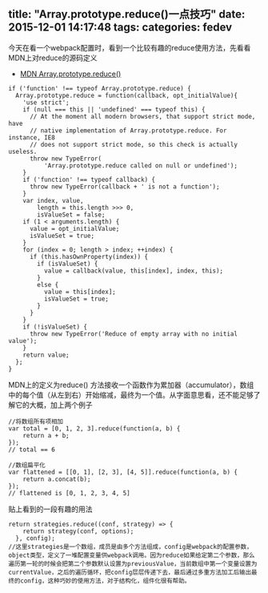title: "Array.prototype.reduce()一点技巧"
date: 2015-12-01 14:17:48
tags:
categories: fedev
---

今天在看一个webpack配置时，看到一个比较有趣的reduce使用方法，先看看MDN上对reduce的源码定义
* [MDN Array.prototype.reduce()](https://developer.mozilla.org/zh-CN/docs/Web/JavaScript/Reference/Global_Objects/Array/Reduce)

```
if ('function' !== typeof Array.prototype.reduce) {
  Array.prototype.reduce = function(callback, opt_initialValue){
    'use strict';
    if (null === this || 'undefined' === typeof this) {
      // At the moment all modern browsers, that support strict mode, have
      // native implementation of Array.prototype.reduce. For instance, IE8
      // does not support strict mode, so this check is actually useless.
      throw new TypeError(
          'Array.prototype.reduce called on null or undefined');
    }
    if ('function' !== typeof callback) {
      throw new TypeError(callback + ' is not a function');
    }
    var index, value,
        length = this.length >>> 0,
        isValueSet = false;
    if (1 < arguments.length) {
      value = opt_initialValue;
      isValueSet = true;
    }
    for (index = 0; length > index; ++index) {
      if (this.hasOwnProperty(index)) {
        if (isValueSet) {
          value = callback(value, this[index], index, this);
        }
        else {
          value = this[index];
          isValueSet = true;
        }
      }
    }
    if (!isValueSet) {
      throw new TypeError('Reduce of empty array with no initial value');
    }
    return value;
  };
}
```

MDN上的定义为reduce() 方法接收一个函数作为累加器（accumulator），数组中的每个值（从左到右）开始缩减，最终为一个值。从字面意思看，还不能足够了解它的大概，加上两个例子

```
//将数组所有项相加
var total = [0, 1, 2, 3].reduce(function(a, b) {
    return a + b;
});
// total == 6
```

```
//数组扁平化
var flattened = [[0, 1], [2, 3], [4, 5]].reduce(function(a, b) {
    return a.concat(b);
});
// flattened is [0, 1, 2, 3, 4, 5]
```

贴上看到的一段有趣的用法

```
return strategies.reduce((conf, strategy) => {
    return strategy(conf, options);
  }, config);
//这里strategies是一个数组，成员是由多个方法组成，config是webpack的配置参数，object类型，定义了一堆配置变量供webpack调用。因为reduce如果给定第二个参数，那么遍历第一轮的时候会把第二个参数默认设置为previousValue，当前数组中第一个变量设置为currentValue，之后的遍历循环，把config层层传递下去，最后通过多重方法加工后输出最终的config，这种巧妙的使用方法，对于结构化，组件化很有帮助。
```
